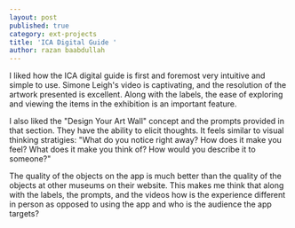 ```yaml
---
layout: post
published: true
category: ext-projects
title: 'ICA Digital Guide '
author: razan baabdullah
---
```

I liked how the ICA digital guide is first and foremost very intuitive and simple to use. 
Simone Leigh's video is captivating, and the resolution of the artwork presented is excellent. Along with the labels, the ease of exploring and viewing the items in the exhibition is an important feature. 

I also liked the "Design Your Art Wall" concept and the prompts provided in that section. They have the ability to elicit thoughts. It feels similar to visual thinking stratigies:
"What do you notice right away? How does it make you feel? What does it make you think of? How would you describe it to someone?"

The quality of the objects on the app is much better than the quality of the objects at other museums on their website. This makes me think that along with the labels, the prompts, and the videos how is the experience different in person as opposed to using the app and who is the audience the app targets? 
